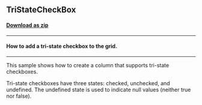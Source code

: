 ## TriStateCheckBox
#### [Download as zip](https://minhaskamal.github.io/DownGit/#/home?url=https://github.com/GrapeCity/ComponentOne-WinForms-Samples/tree/master/NetFramework\TrueDBGrid\CS\TriStateCheckBox)
____
#### How to add a tri-state checkbox to the grid.
____
This sample shows how to create a column that supports tri-state checkboxes. 

Tri-state checkboxes have three states: checked, unchecked, and undefined. The undefined state is used to indicate null values (neither true nor false). 